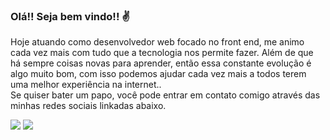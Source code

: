 ### Olá!! Seja bem vindo!! ✌
  Hoje atuando como desenvolvedor web focado no front end, me animo cada vez mais com tudo que a tecnologia nos permite fazer. Além de que há sempre coisas novas para      aprender, então essa constante evolução é algo muito bom, com isso podemos ajudar cada vez mais a todos terem uma melhor experiência na internet..<br>
  Se quiser bater um papo, você pode entrar em contato comigo através das minhas redes sociais linkadas abaixo.
   
  <div>
  <a href="https://www.instagram.com/jonathan.btw/" target="_blank"><img src="https://img.shields.io/badge/-Instagram-%23E4405F?style=for-the-badge&logo=instagram&logoColor=white" target="_blank"></a>
    </a> 
  <a href="https://www.linkedin.com/in/jonathanglopes/" target="_blank"><img src="https://img.shields.io/badge/-LinkedIn-%230077B5?style=for-the-badge&logo=linkedin&logoColor=white" target="_blank"></a> 
   
   
  </div>
